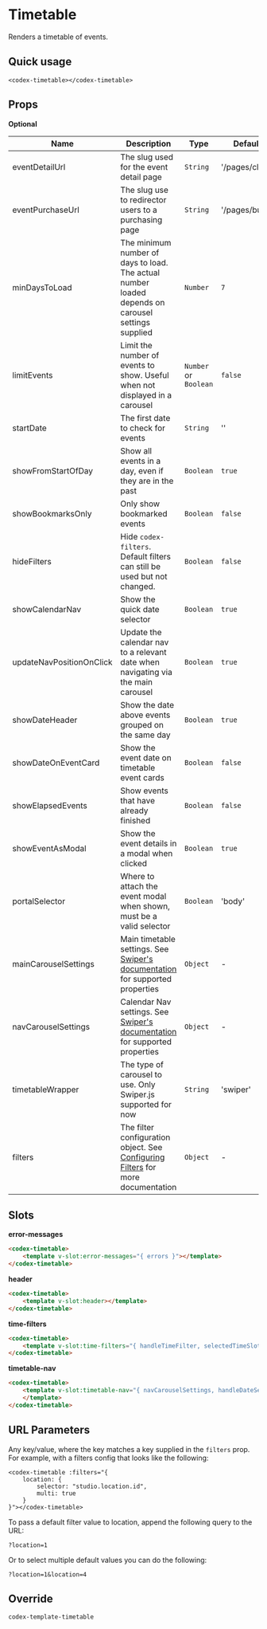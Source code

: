 # Timetable

Renders a timetable of events.

## Quick usage

```vue
<codex-timetable></codex-timetable>
```

## Props

**Optional**

| Name | Description | Type | Default | Validation |
| - | - | - | - | - |
| eventDetailUrl | The slug used for the event detail page | `String` | '/pages/class' | - |
| eventPurchaseUrl | The slug use to redirector users to a purchasing page | `String` | '/pages/buy' | - |
| minDaysToLoad | The minimum number of days to load. The actual number loaded depends on carousel settings supplied | `Number` | `7` | - |
| limitEvents | Limit the number of events to show. Useful when not displayed in a carousel | `Number` or `Boolean` | `false` | - |
| startDate | The first date to check for events | `String` | '' | - |
| showFromStartOfDay | Show all events in a day, even if they are in the past | `Boolean` | `true` | - |
| showBookmarksOnly | Only show bookmarked events | `Boolean` | `false` | - |
| hideFilters | Hide `codex-filters`. Default filters can still be used but not changed. | `Boolean` | `false` | - |
| showCalendarNav | Show the quick date selector | `Boolean` | `true` | - |
| updateNavPositionOnClick | Update the calendar nav to a relevant date when navigating via the main carousel | `Boolean` | `true` | - |
| showDateHeader | Show the date above events grouped on the same day | `Boolean` | `true` | - |
| showDateOnEventCard | Show the event date on timetable event cards | `Boolean` | `false` | - |
| showElapsedEvents | Show events that have already finished | `Boolean` | `false` | - |
| showEventAsModal | Show the event details in a modal when clicked | `Boolean` | `true` | - |
| portalSelector | Where to attach the event modal when shown, must be a valid selector | `Boolean` | 'body' | - |
| mainCarouselSettings | Main timetable settings. See [Swiper's documentation](https://swiperjs.com/vue) for supported properties | `Object` | - | - |
| navCarouselSettings | Calendar Nav settings. See [Swiper's documentation](https://swiperjs.com/vue) for supported properties | `Object` | - | - |
| timetableWrapper | The type of carousel to use. Only Swiper.js supported for now | `String` | 'swiper' | - |
| filters | The filter configuration object. See [Configuring Filters](shared/FilterConfiguration.md) for more documentation | `Object` | - | - |






## Slots

**error-messages**

```html
<codex-timetable>
	<template v-slot:error-messages="{ errors }"></template>
</codex-timetable>
```

**header**

```html
<codex-timetable>
	<template v-slot:header></template>
</codex-timetable>
```

**time-filters**

```html
<codex-timetable>
	<template v-slot:time-filters="{ handleTimeFilter, selectedTimeSlot }"></template>
</codex-timetable>
```

**timetable-nav**

```html
<codex-timetable>
	<template v-slot:timetable-nav="{ navCarouselSettings, handleDateSelection, setNavCarousel, handleActiveDateIndexChange }">
	</template>
</codex-timetable>
```

## URL Parameters

Any key/value, where the key matches a key supplied in the `filters` prop. For example, with a filters config that looks like the following:

```vue
<codex-timetable :filters="{
	location: {
		selector: "studio.location.id",
		multi: true
	}
}"></codex-timetable>
```

To pass a default filter value to location, append the following query to the URL:

`?location=1`

Or to select multiple default values you can do the following:

`?location=1&location=4`

## Override

`
codex-template-timetable
`

